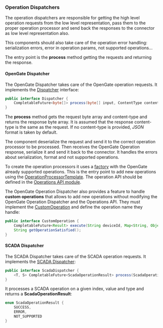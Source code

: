 ### Operation Dispatchers

The operation dispatchers are responsible for getting the high level operation requests from the low level representation, pass them to the proper operation processor and send back the responses to the connector as low level representation also. 

This components should also take care of the operation error handling: serialization errors, error in operation params, not supported operations...

The entry point is the __process__ method getting the requests and returning the response. 

#### OpenGate Dispatcher

The OpenGate Dispatcher takes care of the OpenGate operation requests. It implements the [Dispatcher](https://github.com/amplia-iiot/oda/blob/master/oda-core/commons/src/main/java/es/amplia/oda/core/commons/interfaces/Dispatcher.java) interface:

```java
public interface Dispatcher {
    CompletableFuture<byte[]> process(byte[] input, ContentType contentType);
}
```
The __process__ method gets the request byte array and content-type and returns the response byte array. It is assumed that the response content-type is the same as the request. If no content-type is provided, _JSON_ format is taken by default.

The component deserialize the request and send it to the correct operation processor to be processed. Then receives the OpenGate Operation response, serialize it and send it back to the connector. It handles the errors about serialization, format and not supported operations.

To create the operation processors it uses a [factory](https://github.com/amplia-iiot/oda/blob/master/oda-dispatchers/opengate/src/main/java/es/amplia/oda/dispatcher/opengate/operation/processor/OpenGateOperationProcessorFactoryImpl.java) with the OpenGate already supported operations. This is the entry point to add new operations using the [OperationProcessorTemplate](https://github.com/amplia-iiot/oda/blob/master/oda-dispatchers/opengate/src/main/java/es/amplia/oda/dispatcher/opengate/operation/processor/OperationProcessorTemplate.java). The operation API should be defined in the [Operations API module](https://github.com/amplia-iiot/oda/tree/master/oda-operations/api).

The OpenGate Operation Dispatcher also provides a feature to handle __custom operations__ that allows to add new operations without modifying the OpenGate Operation Dispatcher and the Operations API. They must implement the [CustomOperation](https://github.com/amplia-iiot/oda/blob/master/oda-operations/api/src/main/java/es/amplia/oda/operation/api/CustomOperation.java) and define the operation name they handle:
```java
public interface CustomOperation {
    CompletableFuture<Result> execute(String deviceId, Map<String, Object> params);
    String getOperationSatisfied();
}
```

#### SCADA Dispatcher

The SCADA Dispatcher takes care of the SCADA operation requests. It implements the [SCADA Dispatcher](https://github.com/amplia-iiot/oda/blob/master/oda-core/commons/src/main/java/es/amplia/oda/core/commons/interfaces/ScadaDispatcher.java):
```java
public interface ScadaDispatcher {
    <T, S> CompletableFuture<ScadaOperationResult> process(ScadaOperation operation, int index, T value, S type);
}
```

It processes a SCADA operation on a given index, value and type and returns a __ScadaOperationResult__:
```java
enum ScadaOperationResult {
    SUCCESS,
    ERROR,
    NOT_SUPPORTED
}
```